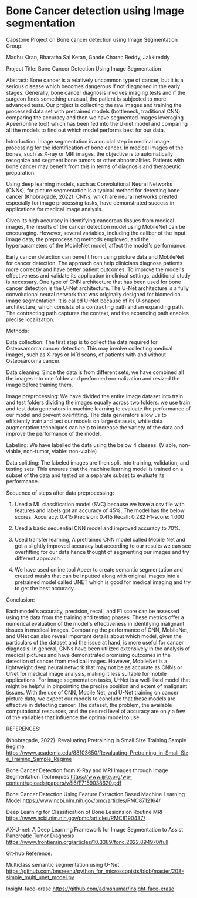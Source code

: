 # Bone Cancer detection using Image segmentation
Capstone Project on Bone cancer detection using Image Segmentation
Group:

Madhu Kiran, Bharatha
Sai Ketan, Gande
Charan Reddy, Jakkireddy

Project Title: Bone Cancer Detection Using Image Segmentation

Abstract:
Bone cancer is a relatively uncommon type of cancer, but it is a serious disease which becomes dangerous if not diagnosed in the early stages. Generally, bone cancer diagnosis involves imaging tests and if the surgeon finds something unusual, the patient is subjected to more advanced tests. Our project is collecting the raw images and training the processed data set with pretrained models (bottleneck, traditional CNN) comparing the accuracy and then we have segmented images leveraging Apeer(online tool) which has been fed into the U-net model and comparing all the models to find out which model performs best for our data.

Introduction:
Image segmentation is a crucial step in medical image processing for the identification of bone cancer. In medical images of the bones, such as X-ray or MRI images, the objective is to automatically recognize and segment bone tumors or other abnormalities. Patients with bone cancer may benefit from this in terms of diagnosis and therapeutic preparation.

Using deep learning models, such as Convolutional Neural Networks (CNNs), for picture segmentation is a typical method for detecting bone cancer (Khobragade, 2022). CNNs, which are neural networks created especially for image processing tasks, have demonstrated success in applications for medical image analysis.

Given its high accuracy in identifying cancerous tissues from medical images, the results of the cancer detection model using MobileNet can be encouraging. However, several variables, including the caliber of the input image data, the preprocessing methods employed, and the hyperparameters of the MobileNet model, affect the model's performance.

Early cancer detection can benefit from using picture data and MobileNet for cancer detection. The approach can help clinicians diagnose patients more correctly and have better patient outcomes. To improve the model's effectiveness and validate its application in clinical settings, additional study is necessary. One type of CNN architecture that has been used for bone cancer detection is the U-Net architecture. The U-Net architecture is a fully convolutional neural network that was originally designed for biomedical image segmentation. It is called U-Net because of its U-shaped architecture, which consists of a contracting path and an expanding path. The contracting path captures the context, and the expanding path enables precise localization.

Methods:

Data collection: The first step is to collect the data required for Osteosarcoma cancer detection. This may involve collecting medical images, such as X-rays or MRI scans, of patients with and without Osteosarcoma cancer.

Data cleaning: Since the data is from different sets, we have combined all the images into one folder and performed normalization and resized the image before training them.

Image preprocessing: We have divided the entire image dataset into train and test folders dividing the images equally across two folders.
we use train and test data generators in machine learning to evaluate the performance of our model and prevent overfitting. The data generators allow us to efficiently train and test our models on large datasets, while data augmentation techniques can help to increase the variety of the data and improve the performance of the model.

Labeling: We have labelled the data using the below 4 classes.
(Viable, non-viable, non-tumor, viable: non-viable)

Data splitting: The labeled images are then split into training, validation, and testing sets. This ensures that the machine learning model is trained on a subset of the data and tested on a separate subset to evaluate its performance.

Sequence of steps after data preprocessing:

1.	Used a ML classification model (SVC) because we have a csv file with features and labels got an accuracy of 45%. The model has the below scores.
Accuracy: 0.415
Precision: 0.415
Recall: 0.282
F1-score: 1.000





2.	Used a basic sequential CNN model and improved accuracy to 70%.
 
3.	Used transfer learning, A pretrained CNN model called Mobile Net and got a slightly improved accuracy but according to our results we can see overfitting for our data hence thought of segmenting our images and try different approach.
   

4.	We have used online tool Apeer to create semantic segmentation and created masks that can be inputted along with original images into a pretrained model called UNET which is good for medical imaging and try to get the best accuracy.

Conclusion:

Each model's accuracy, precision, recall, and F1 score can be assessed using the data from the training and testing phases. These metrics offer a numerical evaluation of the model's effectiveness in identifying malignant tissues in medical images. Comparing the performance of CNN, MobileNet, and UNet can also reveal important details about which model, given the particulars of the dataset and the issue at hand, is more useful for cancer diagnosis. In general, CNNs have been utilized extensively in the analysis of medical pictures and have demonstrated promising outcomes in the detection of cancer from medical images. However, MobileNet is a lightweight deep neural network that may not be as accurate as CNNs or UNet for medical image analysis, making it less suitable for mobile applications. For image segmentation tasks, U-Net is a well-liked model that might be helpful in pinpointing the precise position and extent of malignant tissues. With the use of CNN, Mobile Net, and U-Net training on cancer picture data, we expect our models to conclude that these models are effective in detecting cancer. The dataset, the problem, the available computational resources, and the desired level of accuracy are only a few of the variables that influence the optimal model to use.

REFERENCES:

(Khobragade, 2022). Revaluating Pretraining in Small Size Training Sample Regime. 
https://www.academia.edu/88103650/Revaluating_Pretraining_in_Small_Size_Training_Sample_Regime

Bone Cancer Detection from X-Ray and MRI Images through Image Segmentation Techniques
https://www.ijrte.org/wp-content/uploads/papers/v8i6/F7159038620.pdf

Bone Cancer Detection Using Feature Extraction Based Machine Learning Model
https://www.ncbi.nlm.nih.gov/pmc/articles/PMC8712164/

Deep Learning for Classification of Bone Lesions on Routine MRI
https://www.ncbi.nlm.nih.gov/pmc/articles/PMC8190437/

AX-U-net: A Deep Learning Framework for Image Segmentation to Assist Pancreatic Tumor Diagnosis
https://www.frontiersin.org/articles/10.3389/fonc.2022.894970/full

Git-hub Reference:

Multiclass semantic segmentation using U-Net 
https://github.com/bnsreenu/python_for_microscopists/blob/master/208-simple_multi_unet_model.py

Insight-face-erase
https://github.com/admshumar/insight-face-erase
